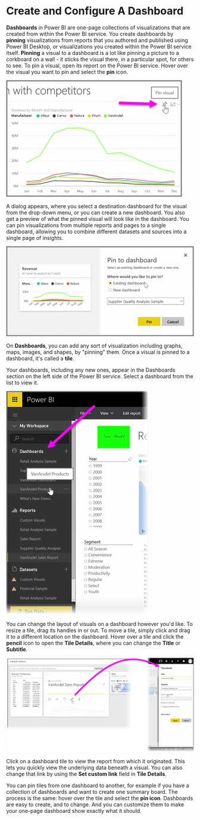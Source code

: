<properties
   pageTitle="Create and Configure a Dashboard"
   description="Customize dashboards in Power BI"
   services="powerbi"
   documentationCenter=""
   authors="davidiseminger"
   manager="erikre"
   backup=""
   editor=""
   tags=""
   qualityFocus="no"
   qualityDate=""
   featuredVideoId="lJKgWnvl6bQ"
   featuredVideoThumb=""
   courseDuration="6m"/>

<tags
   ms.service="powerbi"
   ms.devlang="NA"
   ms.topic="get-started-article"
   ms.tgt_pltfrm="NA"
   ms.workload="powerbi"
   ms.date="06/06/2017"
   ms.author="davidi"/>

# Create and Configure A Dashboard

**Dashboards** in Power BI are one-page collections of visualizations that are created from within the Power BI service. You create dashboards by **pinning** visualizations from reports that you authored and published using Power BI Desktop, or visualizations you created within the Power BI service itself. **Pinning** a visual to a dashboard is a lot like pinning a picture to a corkboard on a wall - it sticks the visual there, in a particular spot, for others to see. To pin a visual, open its report on the Power BI service. Hover over the visual you want to pin and select the **pin** icon.

![](media/powerbi-learning-4-2-create-configure-dashboards/4-2_1.png)

A dialog appears, where you select a destination dashboard for the visual from the drop-down menu, or you can create a new dashboard. You also get a preview of what the pinned visual will look like in the dashboard. You can pin visualizations from multiple reports and pages to a single dashboard, allowing you to combine different datasets and sources into a single page of insights.

![](media/powerbi-learning-4-2-create-configure-dashboards/4-2_2.png)

On **Dashboards**, you can add any sort of visualization including graphs, maps, images, and shapes, by "pinning" them. Once a visual is pinned to a dashboard, it's called a **tile**.

Your dashboards, including any new ones, appear in the Dashboards section on the left side of the Power BI service. Select a dashboard from the list to view it.

![](media/powerbi-learning-4-2-create-configure-dashboards/4-2_3.png)

You can change the layout of visuals on a dashboard however you'd like. To resize a tile, drag its handles in or out. To move a tile, simply click and drag it to a different location on the dashboard. Hover over a tile and click the **pencil** icon to open the **Tile Details**, where you can change the **Title** or **Subtitle**.

![](media/powerbi-learning-4-2-create-configure-dashboards/4-2_4.png)

Click on a dashboard tile to view the report from which it originated. This lets you quickly view the underlying data beneath a visual. You can also change that link by using the **Set custom link** field in **Tile Details**.

You can pin tiles from one dashboard to another, for example if you have a collection of dashboards and want to create one summary board. The process is the same: hover over the tile and select the **pin icon**. Dashboards are easy to create, and to change. And you can customize them to make your one-page dashboard show exactly what it should.
